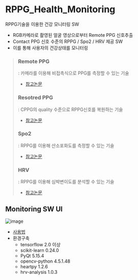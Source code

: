 # RPPG_Health_Monitoring
RPPG기술을 이용한 건강 모니터링 SW
- RGB카메라로 촬영된 얼굴 영상으로부터 Remote PPG 신호추출
- Contact PPG 신호 수준의 RPPG / Spo2 / HRV 제공 SW
- 이를 통해 사용자의 건강상태를 모니터링

> ### Remote PPG 
> : 카메라를 이용해 비접촉식으로 PPG를 측정할 수 있는 기술
> - [참고논문]()
> ### Resotred PPG
>  : CPPG의 quality 수준으로 RPPG신호를 복원하는 기술
>  - [참고논문]()
> ### Spo2
>  : RPPG를 이용해 산소포화도를 측정할 수 있는 기술
>  - [참고논문]()
> ### HRV
>  : RPPG를 이용해 심박변이도를 분석할 수 있는 기술
>  - [참고논문]()

## Monitoring SW UI
![image](https://user-images.githubusercontent.com/70633080/131788175-367f8797-e886-4eab-9779-367b8d109cd5.png)
- [사용법]()
- 환경구축
  - tensorflow 2.0 이상
  - scikit-learn 0.24.0
  - PyQt 5.15.4
  - opencv-python 4.5.1.48
  - heartpy 1.2.6
  - hrv-analysis 1.0.3 
